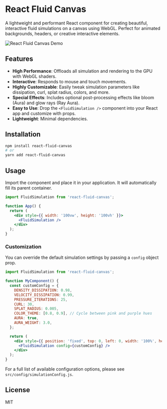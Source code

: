 # React Fluid Canvas

A lightweight and performant React component for creating beautiful, interactive fluid simulations on a canvas using WebGL. Perfect for animated backgrounds, headers, or creative interactive elements.

![React Fluid Canvas Demo](https://raw.githubusercontent.com/hieroglyphica/react-fluid-canvas/main/docs/assets/demo.gif)

## Features

- **High Performance**: Offloads all simulation and rendering to the GPU with WebGL shaders.
- **Interactive**: Responds to mouse and touch movements.
- **Highly Customizable**: Easily tweak simulation parameters like dissipation, curl, splat radius, colors, and more.
- **Special Effects**: Includes optional post-processing effects like bloom (Aura) and glow rays (Ray Aura).
- **Easy to Use**: Drop the `<FluidSimulation />` component into your React app and customize with props.
- **Lightweight**: Minimal dependencies.

## Installation

```bash
npm install react-fluid-canvas
# or
yarn add react-fluid-canvas
```

## Usage

Import the component and place it in your application. It will automatically fill its parent container.

```jsx
import FluidSimulation from 'react-fluid-canvas';

function App() {
  return (
    <div style={{ width: '100vw', height: '100vh' }}>
      <FluidSimulation />
    </div>
  );
}
```

### Customization

You can override the default simulation settings by passing a `config` object prop.

```jsx
import FluidSimulation from 'react-fluid-canvas';

function MyComponent() {
  const customConfig = {
    DENSITY_DISSIPATION: 0.98,
    VELOCITY_DISSIPATION: 0.99,
    PRESSURE_ITERATIONS: 25,
    CURL: 30,
    SPLAT_RADIUS: 0.005,
    COLOR_THEME: [0.8, 0.9], // Cycle between pink and purple hues
    AURA: true,
    AURA_WEIGHT: 3.0,
  };

  return (
    <div style={{ position: 'fixed', top: 0, left: 0, width: '100%', height: '100%', zIndex: -1 }}>
      <FluidSimulation config={customConfig} />
    </div>
  );
}
```

For a full list of available configuration options, please see `src/config/simulationConfig.js`.

## License

MIT
